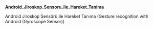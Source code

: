 
**Android_Jiroskop_Sensoru_ile_Hareket_Tanima**

Android Jiroskop Sensörü ile Hareket Tanıma (Gesture recognition with Android (Gyroscope Sensor))
